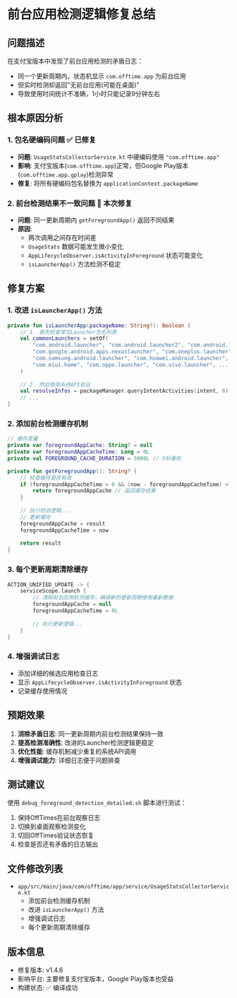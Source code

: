 # 前台应用检测逻辑修复总结

## 问题描述

在支付宝版本中发现了前台应用检测的矛盾日志：
- 同一个更新周期内，状态机显示 `com.offtime.app` 为前台应用
- 但实时检测却返回"无前台应用(可能在桌面)"
- 导致使用时间统计不准确，1小时只能记录9分钟左右

## 根本原因分析

### 1. 包名硬编码问题 ✅ 已修复
- **问题**: `UsageStatsCollectorService.kt` 中硬编码使用 `"com.offtime.app"`
- **影响**: 支付宝版本(`com.offtime.app`)正常，但Google Play版本(`com.offtime.app.gplay`)检测异常
- **修复**: 将所有硬编码包名替换为 `applicationContext.packageName`

### 2. 前台检测结果不一致问题 🔧 本次修复
- **问题**: 同一更新周期内 `getForegroundApp()` 返回不同结果
- **原因**: 
  - 两次调用之间存在时间差
  - `UsageStats` 数据可能发生微小变化
  - `AppLifecycleObserver.isActivityInForeground` 状态可能变化
  - `isLauncherApp()` 方法检测不稳定

## 修复方案

### 1. 改进 `isLauncherApp()` 方法
```kotlin
private fun isLauncherApp(packageName: String?): Boolean {
    // 1. 首先检查常见Launcher包名列表
    val commonLaunchers = setOf(
        "com.android.launcher", "com.android.launcher2", "com.android.launcher3",
        "com.google.android.apps.nexuslauncher", "com.oneplus.launcher",
        "com.samsung.android.launcher", "com.huawei.android.launcher",
        "com.miui.home", "com.oppo.launcher", "com.vivo.launcher", ...
    )
    
    // 2. 然后使用系统API验证
    val resolveInfos = packageManager.queryIntentActivities(intent, 0)
    // ...
}
```

### 2. 添加前台检测缓存机制
```kotlin
// 缓存变量
private var foregroundAppCache: String? = null
private var foregroundAppCacheTime: Long = 0L
private val FOREGROUND_CACHE_DURATION = 5000L // 5秒缓存

private fun getForegroundApp(): String? {
    // 检查缓存是否有效
    if (foregroundAppCacheTime > 0 && (now - foregroundAppCacheTime) < FOREGROUND_CACHE_DURATION) {
        return foregroundAppCache // 返回缓存结果
    }
    
    // 执行检测逻辑...
    // 更新缓存
    foregroundAppCache = result
    foregroundAppCacheTime = now
    
    return result
}
```

### 3. 每个更新周期清除缓存
```kotlin
ACTION_UNIFIED_UPDATE -> {
    serviceScope.launch {
        // 清除前台应用检测缓存，确保新的更新周期使用最新数据
        foregroundAppCache = null
        foregroundAppCacheTime = 0L
        
        // 执行更新逻辑...
    }
}
```

### 4. 增强调试日志
- 添加详细的候选应用检查日志
- 显示 `AppLifecycleObserver.isActivityInForeground` 状态
- 记录缓存使用情况

## 预期效果

1. **消除矛盾日志**: 同一更新周期内前台检测结果保持一致
2. **提高检测准确性**: 改进的Launcher检测逻辑更稳定
3. **优化性能**: 缓存机制减少重复的系统API调用
4. **增强调试能力**: 详细日志便于问题排查

## 测试建议

使用 `debug_foreground_detection_detailed.sh` 脚本进行测试：
1. 保持OffTimes在前台观察日志
2. 切换到桌面观察检测变化
3. 切回OffTimes验证状态恢复
4. 检查是否还有矛盾的日志输出

## 文件修改列表

- `app/src/main/java/com/offtime/app/service/UsageStatsCollectorService.kt`
  - 添加前台检测缓存机制
  - 改进 `isLauncherApp()` 方法
  - 增强调试日志
  - 每个更新周期清除缓存

## 版本信息

- 修复版本: v1.4.6
- 影响平台: 主要修复支付宝版本，Google Play版本也受益
- 构建状态: ✅ 编译成功
